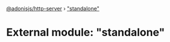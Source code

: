 [@adonisjs/http-server](../README.md) › ["standalone"](_standalone_.md)

# External module: "standalone"


